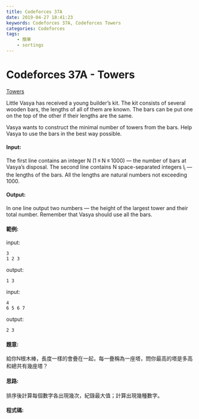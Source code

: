 ```yaml
---
title: Codeforces 37A
date: 2019-04-27 18:41:23
keywords: Codeforces 37A, Codeforces Towers
categories: Codeforces
tags:
    - 簡單
    - sortings
---
```

# Codeforces 37A - Towers
[Towers](https://codeforces.com/problemset/problem/37/A)

Little Vasya has received a young builder’s kit. The kit consists of several wooden bars, the lengths of all of them are known. The bars can be put one on the top of the other if their lengths are the same.
<!-- more -->
Vasya wants to construct the minimal number of towers from the bars. Help Vasya to use the bars in the best way possible.

#### Input:
The first line contains an integer N (1 ≤ N ≤ 1000) — the number of bars at Vasya’s disposal. The second line contains N space-separated integers l<sub>i</sub> — the lengths of the bars. All the lengths are natural numbers not exceeding 1000.

#### Output:
In one line output two numbers — the height of the largest tower and their total number. Remember that Vasya should use all the bars.

#### 範例:
input:
```
3
1 2 3
```
output:
```
1 3
```
input:
```
4
6 5 6 7
```
output:
```
2 3
```

#### 題意:
給你N根木棒，長度一樣的會疊在一起，每一疊稱為一座塔，問你最高的塔是多高和總共有幾座塔？

#### 思路:
排序後計算每個數字各出現幾次，紀錄最大值；計算出現幾種數字。

#### 程式碼:
<script src="https://gist.github.com/Daviswww/fa84e180769bcd1b2ba6b72bd859c455.js"></script>
